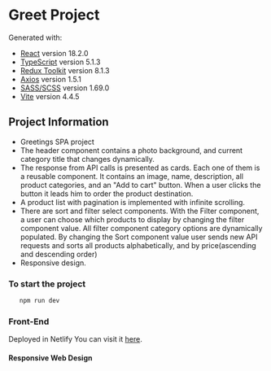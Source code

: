 # Greet Project 

Generated with:

- [React](https://react.dev/) version 18.2.0
- [TypeScript](https://www.typescriptlang.org/) version 5.1.3
- [Redux Toolkit](https://redux-toolkit.js.org/) version 8.1.3
- [Axios](https://axios-http.com/docs/intro) version 1.5.1
- [SASS/SCSS](https://sass-lang.com/install/) version 1.69.0
- [Vite](https://vitejs.dev/) version 4.4.5


## Project Information

- Greetings SPA project 
- The header component contains a photo background, and current category title that changes dynamically.
- The response from API calls is presented as cards. Each one of them is a reusable component. It contains an image, name, description, all product categories, and an "Add to cart" button. When a user clicks the button it leads him to order the product destination.
- A product list with pagination is implemented with infinite scrolling.
- There are sort and filter select components. With the Filter component, a user can choose which products to display by changing the filter component value. All filter component category options are dynamically populated. By changing the Sort component value user sends new API requests and sorts all products alphabetically, and by price(ascending and descending order)
- Responsive design.

### To start the project
```js
   npm run dev
```

### Front-End
Deployed in Netlify You can visit it [here](https://greet-project.netlify.app/).

#### Responsive Web Design
